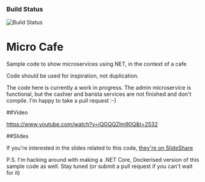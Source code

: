### Build Status

![Build Status](https://richardbanks.visualstudio.com/DefaultCollection/_apis/public/build/definitions/dd9fce67-1e29-48d0-bee1-1f4cbc0816a4/20/badge)

# Micro Cafe
Sample code to show microservices using NET, in the context of a cafe

Code should be used for inspiration, not duplication.

The code here is currently a work in progress. The admin microservice is functional, but the cashier and barista services are not finished and don't compile. I'm happy to take a pull request :-)

##Video

https://www.youtube.com/watch?v=jQGQQZlm90Q&t=2532

##Slides

If you're interested in the slides related to this code, [they're on SlideShare](http://www.slideshare.net/rbanks54/architecting-microservices-in-net)

P.S. I'm hacking around with making a .NET Core, Dockerised version of this sample code as well. Stay tuned (or submit a pull request if you can't wait for it) 
